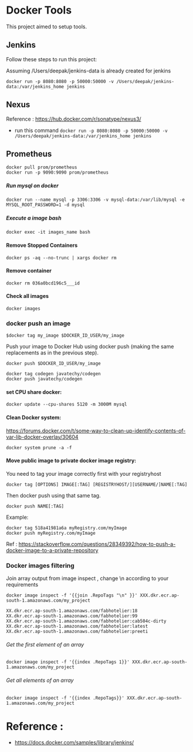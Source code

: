 # Docker Tools
This project aimed to setup tools.

Jenkins
-----------------------------
Follow these steps to run this project:

Assuming /Users/deepak/jenkins-data is already created for jenkins
 
```
docker run -p 8080:8080 -p 50000:50000 -v /Users/deepak/jenkins-data:/var/jenkins_home jenkins
```

Nexus
-----------------------------

Reference : https://hub.docker.com/r/sonatype/nexus3/
 * run this command `docker run -p 8080:8080 -p 50000:50000 -v /Users/deepak/jenkins-data:/var/jenkins_home jenkins`

Prometheus
------------------

```
docker pull prom/prometheus
docker run -p 9090:9090 prom/prometheus
```

##### Run mysql on docker

```
docker run --name mysql -p 3306:3306 -v mysql-data:/var/lib/mysql -e MYSQL_ROOT_PASSWORD=1 -d mysql
```
##### Execute a image bash

```
docker exec -it images_name bash
```

#### Remove Stopped Containers

```
docker ps -aq --no-trunc | xargs docker rm
```

#### Remove container

```
docker rm 036a0bcd196c5___id
```

#### Check all images

```
docker images
```

### docker push an image

```
$docker tag my_image $DOCKER_ID_USER/my_image
```

Push your image to Docker Hub using docker push (making the same replacements as in the previous step).

```
docker push $DOCKER_ID_USER/my_image
```

```
docker tag codegen javatechy/codegen
docker push javatechy/codegen
```


#### set CPU share docker:

```
docker update --cpu-shares 5120 -m 3000M mysql
```

#### Clean Docker system:

https://forums.docker.com/t/some-way-to-clean-up-identify-contents-of-var-lib-docker-overlay/30604

```
docker system prune -a -f
```

#### Move public image to private docker image registry:

You need to tag your image correctly first with your registryhost

```
docker tag [OPTIONS] IMAGE[:TAG] [REGISTRYHOST/][USERNAME/]NAME[:TAG]
```

Then docker push using that same tag.

```
docker push NAME[:TAG]
```


Example:

```
docker tag 518a41981a6a myRegistry.com/myImage
docker push myRegistry.com/myImage
```
Ref :  https://stackoverflow.com/questions/28349392/how-to-push-a-docker-image-to-a-private-repository


### Docker images filtering

Join array output from image inspect , change \n according to your requirements

```
docker image inspect -f '{{join .RepoTags "\n" }}' XXX.dkr.ecr.ap-south-1.amazonaws.com/my_project

XX.dkr.ecr.ap-south-1.amazonaws.com/fabhotelier:18
XX.dkr.ecr.ap-south-1.amazonaws.com/fabhotelier:99
XX.dkr.ecr.ap-south-1.amazonaws.com/fabhotelier:cab504c-dirty
XX.dkr.ecr.ap-south-1.amazonaws.com/fabhotelier:latest
XX.dkr.ecr.ap-south-1.amazonaws.com/fabhotelier:preeti
```

###### Get the first element of an array

```
docker image inspect -f '{{index .RepoTags 1}}' XXX.dkr.ecr.ap-south-1.amazonaws.com/my_project
```

###### Get all  elements of an array

```
docker image inspect -f '{{index .RepoTags}}' XXX.dkr.ecr.ap-south-1.amazonaws.com/my_project
```






# Reference : 

* https://docs.docker.com/samples/library/jenkins/


